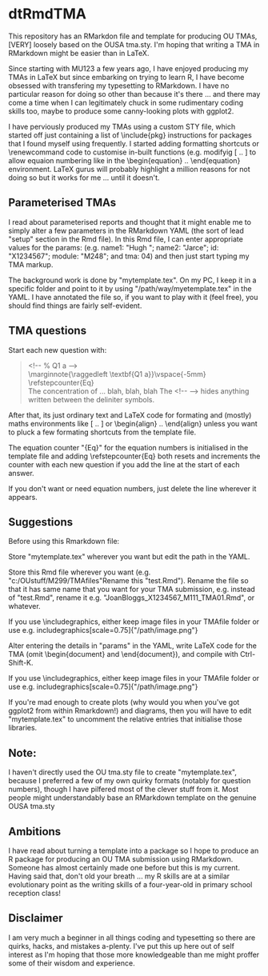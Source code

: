 # dtRmdTMA
This repository has an RMarkdon file and template for producing OU TMAs, [VERY] loosely based on the OUSA tma.sty. I'm hoping that writing a TMA in RMarkdown might be easier than in LaTeX.

Since starting with MU123 a few years ago, I have enjoyed producing my TMAs in LaTeX but since embarking on trying to learn R, I have become obsessed with transfering my typesetting to RMarkdown. I have no particular reason for doing so other than because it's there ... and there may come a time when I can legitimately chuck in some rudimentary coding skills too, maybe to produce some canny-looking plots with ggplot2.

I have perviously produced my TMAs using a custom STY file, which started off just containing a list of \include{pkg} instructions for packages that I found myself using frequently. I started adding formatting shortcuts or \renewcommand code to customise in-built functions (e.g. modifyig \[ .. \] to allow equaion numbering like in the \begin{equation} .. \end{equation} environment. LaTeX gurus will probably highlight a million reasons for not doing so but it works for me ... until it doesn't.

## Parameterised TMAs
I read about parameterised reports and thought that it might enable me to simply alter a few parameters in the RMarkdown YAML (the sort of lead "setup" section in the Rmd file). In this Rmd file, I can enter appropriate values for the params: (e.g. name1: "Hugh "; name2: "Jarce"; id: "X1234567"; module: "M248"; and tma: 04) and then just start typing my TMA markup.

The background work is done by "mytemplate.tex". On my PC, I keep it in a specific folder and point to it by using "/path/way/myetemplate.tex" in the YAML. I have annotated the file so, if you want to play with it (feel free), you should find things are fairly self-evident.

## TMA questions
Start each new question with:

><\!-- % Q1 a -->  
>\marginnote{\raggedleft \textbf{Q1 a}}\vspace{-5mm}  
>\refstepcounter{Eq}  
>The concentration of ... blah, blah, blah
The <\!-- --> hides anything written between the deliniter symbols.

After that, its just ordinary text and LaTeX code for formating and (mostly) maths environments like \[ .. \] or \begin{align} .. \end{align} unless you want to pluck a few formating shortcuts from the template file.

The equation counter "{Eq}" for the equation numbers is initialised in the template file and adding \refstepcounter{Eq} both resets and increments the counter with each new question if you add the line at the start of each answer.

If you don't want or need equation numbers, just delete the line wherever it appears.


## Suggestions
Before using this Rmarkdown file:

Store "mytemplate.tex" wherever you want but edit the path in the YAML.

Store this Rmd file wherever you want (e.g. "c:/OUstuff/M299/TMAfiles"Rename this "test.Rmd"). 
Rename the file so that it has same name that you want for your TMA submission, e.g. instead of 
"test.Rmd", rename it e.g. "JoanBloggs_X1234567_M111_TMA01.Rmd", or whatever.

If you use \includegraphics, either keep image files in your TMAfile folder or use 
e.g. includegraphics[scale=0.75]{"/path/image.png"}

Alter entering the details in "params" in the YAML, write LaTeX code for the TMA 
(omit \begin{document} and \end{document}), and compile with Ctrl-Shift-K.

If you use \includegraphics, either keep image files in your TMAfile folder or use 
e.g. includegraphics[scale=0.75]{"/path/image.png"}

If you're mad enough to create plots (why would you when you've got ggplot2 from within Rmarkdown!) 
and diagrams, then you will have to edit "mytemplate.tex" to uncomment the relative entries that 
initialise those libraries.

## Note:
I haven't directly used the OU tma.sty file to create "mytemplate.tex", because I preferred a few of my own 
quirky formats (notably for question numbers), though I have pilfered most of the clever stuff from it. 
Most people might understandably base an RMarkdown template on the genuine OUSA tma.sty

## Ambitions
I have read about turning a template into a package so I hope to produce an R package for producing an 
OU TMA submission using RMarkdown. Someone has almost certainly made one before but this is my current. 
Having said that, don't old your breath ... my R skills are at a similar evolutionary point as the 
writing skills of a four-year-old in primary school reception class!

## Disclaimer
I am very much a beginner in all things coding and typesetting so there are quirks, hacks, and mistakes 
a-plenty. I've put this up here out of self interest as I'm hoping that those more knowledgeable than me 
might proffer some of their wisdom and experience.
